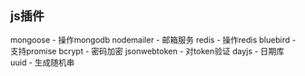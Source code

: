 ## js插件
  mongoose - 操作mongodb
  nodemailer - 邮箱服务
  redis -   操作redis
  bluebird -  支持promise
  bcrypt - 密码加密
  jsonwebtoken - 对token验证
  dayjs - 日期库
  uuid - 生成随机串